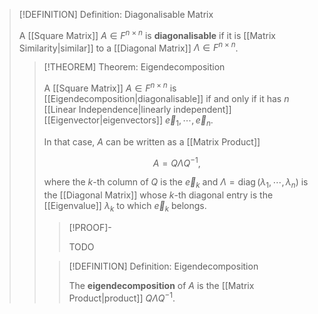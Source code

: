 >[!DEFINITION] Definition: Diagonalisable Matrix
>
>A [[Square Matrix]] $A \in F^{n \times n}$ is **diagonalisable** if it is [[Matrix Similarity|similar]] to a [[Diagonal Matrix]] $\Lambda \in F^{n \times n}$.
>
>>[!THEOREM] Theorem: Eigendecomposition
>>
>>A [[Square Matrix]] $A \in F^{n \times n}$ is [[Eigendecomposition|diagonalisable]] if and only if it has $n$ [[Linear Independence|linearly independent]] [[Eigenvector|eigenvectors]] $\vec{e}_1, \cdots, \vec{e}_n$.
>>
>>In that case, $A$ can be written as a [[Matrix Product]]
>>
>>$$
>>A = Q\Lambda Q^{-1},
>>$$
>>
>>where the $k$-th column of $Q$ is the $\vec{e}_k$ and $\Lambda = \operatorname{diag}(\lambda_1, \cdots, \lambda_n)$ is the [[Diagonal Matrix]] whose $k$-th diagonal entry is the [[Eigenvalue]] $\lambda_k$ to which $\vec{e}_k$ belongs.
>>
>>>[!PROOF]-
>>>
>>>TODO
>>>
>>
>>>[!DEFINITION] Definition: Eigendecomposition
>>>
>>>The **eigendecomposition** of $A$ is the [[Matrix Product|product]] $Q\Lambda Q^{-1}$.
>>>
>>
>
